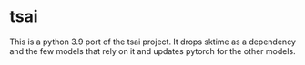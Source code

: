 # tsai

This is a python 3.9 port of the tsai project. It drops sktime as a dependency and the few models that rely on it and updates pytorch for the other models.
